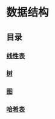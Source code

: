 # 数据结构

## 目录

### [线性表](./linear-list/contents.md)

### [树](./tree/contents.md)

### [图](./graph/contents.md)

### [哈希表](./hash-table/contents.md)

